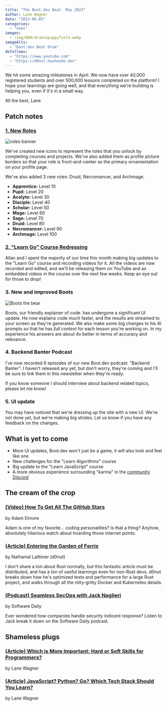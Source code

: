 ```yaml
---
title: "The Boot.dev Beat. May 2023"
author: Lane Wagner
date: "2023-05-03"
categories:
  - "news"
images:
  - /img/800/druminpoppyfield.webp
imageAlts:
  - "Boot.dev Beat Drum"
dofollows:
  - "https://www.youtube.com"
  - "https://d0nut.hashnode.dev"
---
```


We hit some amazing milestones in April. We now have over 40,000 registered students and over 500,000 lessons completed on the platform! I hope your learnings are going well, and that everything we're building is helping you, even if it's in a small way.

All the best, Lane

## Patch notes

### [1. New Roles](https://www.boot.dev/achievements)

![roles banner](/img/800/rolesbanner.png.webp)

We've created new icons to represent the roles that you unlock by completing courses and projects. We've also added them as profile picture borders so that your role is front-and-center as the primary ornamentation on your profile page.

We've also added 3 new roles: Druid, Necromancer, and Archmage.

- **Apprentice:** Level 10
- **Pupil:** Level 20
- **Acolyte:** Level 30
- **Disciple:** Level 40
- **Scholar:** Level 50
- **Mage:** Level 60
- **Sage:** Level 70
- **Druid:** Level 80
- **Necromancer:** Level 90
- **Archmage:** Level 100

### [2. "Learn Go" Course Redressing](https://www.boot.dev/courses/learn-golang)

Allan and I spent the majority of our time this month making big updates to the "Learn Go" course and recording videos for it. All the videos are now recorded and edited, and we'll be releasing them on YouTube and as embedded videos in the course over the next few weeks. Keep an eye out for those to drop!

### 3. New and improved Boots

![Boots the bear](/img/800/bootsprofile.webp.webp)

Boots, our friendly explainer of code. has undergone a significant UI update. He now explains code _much_ faster, and the results are streamed to your screen as they're generated. We also make some big changes to his AI prompts so that he has _full context_ for each lesson you're working on. In my experience his answers are about 4x better in terms of accuracy and relevance.

### 4. Backend Banter Podcast

I've now recorded 6 episodes of our new Boot.dev podcast: "Backend Banter". I haven't released any yet, but don't worry, they're coming and I'll be sure to link them in this newsletter when they're ready.

If you know someone I should interview about backend related topics, please let me know!

### 5. UI update

You may have noticed that we're dressing up the site with a new UI. We're not done yet, but we're making big strides. Let us know if you have any feedback on the changes.

## What is yet to come

- More UI updates, Boot.dev won't just _be_ a game, it will also look and feel like one
- New challenges for the "Learn Algorithms" course
- Big update to the "Learn JavaScript" course
- A more obvious experience surrounding "karma" in the [community Discord](https://www.boot.dev/community)

## The cream of the crop

### [(Video) How To Get All The GitHub Stars](https://www.youtube.com/watch?v=-MKxFLyyUpI)

by Adam Elmore

Adam is one of my favorite... coding personalities? Is that a thing? Anyhow, absolutely hilarious watch about hoarding those internet points.

### [(Article) Entering the Garden of Ferris](https://d0nut.hashnode.dev/entering-the-garden-of-ferris)

by Nathanial Lattimer (d0nut)

I don't share a ton about Rust normally, but this fantastic article must be distributed, and has a ton of useful learnings even for non-Rust devs. d0nut breaks down how he's optimized tests and performance for a large Rust project, and walks through all the nitty-gritty Docker and Kubernetes details.

### [(Podcast) Seamless SecOps with Jack Naglieri](https://www.youtube.com/watch?v=-SToH-jW68o)

by Software Daily

Ever wondered how companies handle security indicent response? Listen to Jack break it down on the Software Daily podcast.

## Shameless plugs

### [(Article) Which is More Important: Hard or Soft Skills for Programmers?](/jobs/hard-vs-soft-skills-for-programmers/)

by Lane Wagner

### [(Article) JavaScript? Python? Go? Which Tech Stack Should You Learn?](/education/which-tech-stack-to-learn/)

by Lane Wagner
